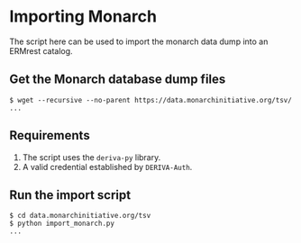 # Importing Monarch

The script here can be used to import the monarch data dump into an ERMrest
catalog.

## Get the Monarch database dump files

```
$ wget --recursive --no-parent https://data.monarchinitiative.org/tsv/
...
```

## Requirements

1. The script uses the `deriva-py` library.
2. A valid credential established by `DERIVA-Auth`.

## Run the import script

```
$ cd data.monarchinitiative.org/tsv
$ python import_monarch.py
...
```

